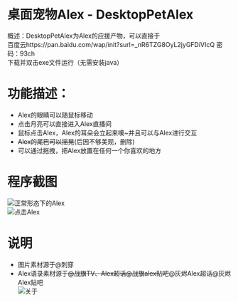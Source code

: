 # 桌面宠物Alex - DesktopPetAlex
概述：DesktopPetAlex为Alex的应援产物，可以直接于
<br>百度云https://pan.baidu.com/wap/init?surl=_nR6TZG8OyL2jyGFDiVIcQ 密码：93ch</br>
下载并双击exe文件运行（无需安装java）
# 功能描述：
* Alex的眼睛可以随鼠标移动
* 点击月亮可以直接进入Alex直播间
* 鼠标点击Alex，Alex的耳朵会立起来噢~并且可以与Alex进行交互
* <del>Alex的尾巴可以摇晃</del>(后因不够美观，删除)
* 可以通过拖拽，把Alex放置在任何一个你喜欢的地方
# 程序截图
![正常形态下的Alex](https://wx4.sinaimg.cn/mw690/005uWzWaly1gacswf9hh8j30d40algr1.jpg)
<br>![点击Alex](https://wx1.sinaimg.cn/mw690/005uWzWaly1gacsw4bstdj30bw09wq7a.jpg)</br>
# 说明
* 图片素材源于@刺穿
* Alex语录素材源于<del>@战旗TV、Alex超话@战旗alex贴吧</del>@灰烬Alex超话@灰烬Alex贴吧
<br>![关于](https://wx1.sinaimg.cn/mw690/005uWzWaly1gacswj1hicj30d00cmtbu.jpg)</br>
